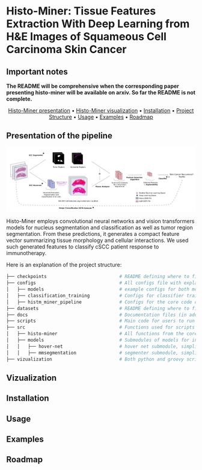 # Histo-Miner: Tissue Features Extraction With Deep Learning from H&E Images of Squameous Cell Carcinoma Skin Cancer

## Important notes

**The README will be comprehensive when the corresponding paper presenting histo-miner will be available on arxiv. So far the README is not complete.** 


<div align="center">

[Histo-Miner presentation](#presentation-of-the-pipeline) • [Histo-Miner visualization](#vizualization) • [Installation](#installation) • [Project Structure](#project-structure) • [Usage](#usage) • [Examples](#examples) • [Roadmap](#roadmap) 

</div>



## Presentation of the pipeline

<p align="center">
  <img src="docs/images/pipeline-scheme.png", style="zoom:500%">
</p>


Histo-Miner employs convolutional neural networks and vision transformers models for nucleus segmentation and classification as well as tumor region segmentation. From these
predictions, it generates a compact feature vector summarizing tissue morphology and cellular interactions. We used such generated features to classify cSCC patient response to immunotherapy. 

Here is an explanation of the project structure:

```bash
├── checkpoints                           # README defining where to find our models checkpoints in Zenodo
├── configs                               # All configs file with explanations
│   ├── models                            # example configs for both models inference
│   ├── classification_training           # Configs for classifier training 
│   ├── histm_miner_pipeline              # Configs for the core code of histo-minerent
├── datasets                              # README defining where to find our datasets in Zenodo
├── docs                                  # Documentation files (in addition to this main README.md)
├── scripts                               # Main code for users to run Histo-Miner 
├── src                                   # Functions used for scripts
│   ├── histo-miner                       # All functions from the core code (everything except deep learning)
│   ├── models                            # Submodules of models for inference and training
│   │   ├── hover-net                     # hover net submodule, simplification of original code to fit histo-miner needs
│   │   ├── mmsegmentation                # segmenter submodule, simplification of original code to fit histo-miner needs
├── vizualization                         # Both python and groovy scripts to either reproduce paper figures or to vizualize model inference with qupath   

```

## Vizualization

## Installation

## Usage

## Examples 

## Roadmap

